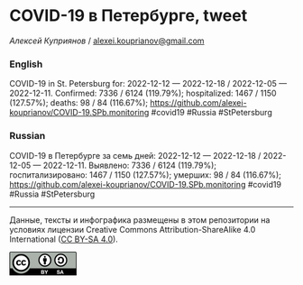 COVID-19 в Петербурге, tweet
============================

*Алексей Куприянов* /
<a href="mailto:alexei.kouprianov@gmail.com" class="email">alexei.kouprianov@gmail.com</a>

### English

COVID-19 in St. Petersburg for: 2022-12-12 — 2022-12-18 / 2022-12-05 —
2022-12-11. Сonfirmed: 7336 / 6124 (119.79%); hospitalized: 1467 / 1150
(127.57%); deaths: 98 / 84 (116.67%);
<a href="https://github.com/alexei-kouprianov/COVID-19.SPb.monitoring" class="uri">https://github.com/alexei-kouprianov/COVID-19.SPb.monitoring</a>
\#covid19 \#Russia \#StPetersburg

### Russian

COVID-19 в Петербурге за семь дней: 2022-12-12 — 2022-12-18 / 2022-12-05
— 2022-12-11. Выявлено: 7336 / 6124 (119.79%); госпитализировано: 1467 /
1150 (127.57%); умерших: 98 / 84 (116.67%);
<a href="https://github.com/alexei-kouprianov/COVID-19.SPb.monitoring" class="uri">https://github.com/alexei-kouprianov/COVID-19.SPb.monitoring</a>
\#covid19 \#Russia \#StPetersburg

------------------------------------------------------------------------

Данные, тексты и инфографика размещены в этом репозитории на условиях
лицензии Creative Commons Attribution-ShareAlike 4.0 International ([CC
BY-SA 4.0](https://creativecommons.org/licenses/by-sa/4.0/)).

![](../misc/CC-BY-SA-icon.png "CC-BY-SA")
